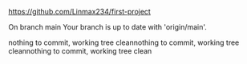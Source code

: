 https://github.com/Linmax234/first-project

On branch main
Your branch is up to date with 'origin/main'.


nothing to commit, working tree cleannothing to commit, working tree cleannothing to commit, working tree clean